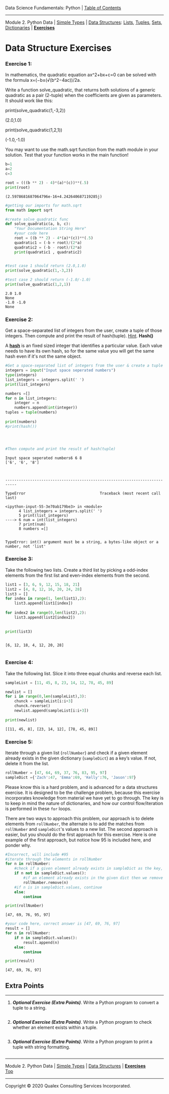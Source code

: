 Data Science Fundamentals: Python |
[Table of Contents](../index.ipynb)
- - - 
<!--NAVIGATION-->
Module 2. Python Data | [Simple Types](./01_simple_types.ipynb) | [Data Structures](./02_data_structures.ipynb): [Lists](./02_data_structures_lists.ipynb), [Tuples](./02_data_structures_tuples_part_1), [Sets](./02_data_structures_sets.ipynb), [Dictionaries](./02_data_structures_dictionaries.ipynb) | **[Exercises](./03_data_exercises.ipynb)**

# Data Structure Exercises

### Exercise 1:

In mathematics, the quadratic equation ax^2+bx+c=0 can be solved with the formula x=(−b±(√(b^2−4ac))/2a.

Write a function solve_quadratic, that returns both solutions of a generic quadratic as a pair (2-tuple) when the coefficients are given as parameters. It should work like this:

print(solve_quadratic(1,-3,2))

(2.0,1.0)

print(solve_quadratic(1,2,1))

(-1.0,-1.0)

You may want to use the math.sqrt function from the math module in your solution. Test that your function works in the main function!


```python
b=1
a=2
c=3

root = (((b ** 2) - 4)*(a)*(c))**(.5)
print(root)
```

    (2.5978681687064796e-16+4.242640687119285j)
    


```python
#getting our imports for math.sqrt
from math import sqrt

#create solve_quadratic func
def solve_quadratic(a, b, c):
    "Your Documentation String Here"
    #your code here
    root = ((b ** 2) - 4*(a)*(c))**(.5)
    quadratic1 = (-b + root)/(2*a)
    quadratic2 = (-b - root)/(2*a)
    print(quadratic1 , quadratic2)
    

#test case 1 should return (2.0,1.0)
print(solve_quadratic(1,-3,2))

#test case 2 should return (-1.0/-1.0)
print(solve_quadratic(1,2,1))
```

    2.0 1.0
    None
    -1.0 -1.0
    None
    

### Exercise 2:
Get a space-separated list of integers from the user, create a tuple of those integers. Then compute and print the result of hash(tuple).  [Hint](https://docs.python.org/3/library/functions.html#hash). **Hash()**

A **[hash](https://docs.python.org/3/library/functions.html#hash)** is an fixed sized integer that identifies a particular value. Each value needs to have its own hash, so for the same value you will get the same hash even if it's not the same object.


```python
#Get a space-separated list of integers from the user & create a tuple of those integers
integers = input("Input space seperated numbers")
type(integers)
list_integers = integers.split(' ')
print(list_integers)

numbers =[]
for n in list_integers:
    integer = n
    numbers.append(int(integer))
tuples = tuple(numbers)
    
print(numbers)
#print(hash())




#Then compute and print the result of hash(tuple)

```

    Input space seperated numbers6 6 8
    ['6', '6', '8']
    


    ---------------------------------------------------------------------------

    TypeError                                 Traceback (most recent call last)

    <ipython-input-55-3e70ab179be3> in <module>
          4 list_integers = integers.split(' ')
          5 print(list_integers)
    ----> 6 num = int(list_integers)
          7 print(num)
          8 numbers =[]
    

    TypeError: int() argument must be a string, a bytes-like object or a number, not 'list'


### Exercise 3:
Take the following two lists. Create a third list by picking a odd-index elements from the first list and even-index elements from the second.


```python
list1 = [3, 6, 9, 12, 15, 18, 21]
list2 = [4, 8, 12, 16, 20, 24, 28]
list3 = []
for index in range(1, len(list1),2):
    list3.append(list1[index])
    
for index2 in range(0,len(list2),2):
    list3.append(list2[index2])
        
        
print(list3)
    
```

    [6, 12, 18, 4, 12, 20, 28]
    


```python

```

### Exercise 4:
Take the following list. Slice it into three equal chunks and reverse each list.


```python
sampleList = [11, 45, 8, 23, 14, 12, 78, 45, 89]
```


```python
newlist = []
for i in range(0,len(sampleList),3):
    chunck = sampleList[i:i+3]
    chunck.reverse()
    newlist.append(sampleList[i:i+3])
                   
print(newlist)
```

    [[11, 45, 8], [23, 14, 12], [78, 45, 89]]
    

### Exercise 5: 
Iterate through a given list (`rollNumber`) and check if a given element already exists in the given dictionary (`sampleDict`) as a key’s value. If not, delete it from the list.


```python
rollNumber = [47, 64, 69, 37, 76, 83, 95, 97]
sampleDict ={'Zach':47, 'Emma':69, 'Kelly':76, 'Jason':97}
```

Please know this is a hard problem, and is advanced for a data structures  exercise. It is designed to be the challenge problem, because this exercise incorporates knowledge from material we have yet to go through. The key is to keep in mind the nature of dictionaries, and how our control flow/iteration is performed in these `for` loops. 

There are two ways to approach this problem, our approach is to delete elements from `rollNumber`, the alternate is to add the matches from `rollNumber` and `sampleDict`'s values to a new list. The second approach is easier, but you should do the first approach for this exercise. Here is one example of the first approach, but notice how 95 is included here, and ponder why.


```python
#Incorrect, will include #95
#iterate through the elements in rollNumber
for n in rollNumber:
    #check if a given element already exists in sampleDict as the key, n's value pair.
    if n not in sampleDict.values():
        #if an element already exists in the given dict then we remove it
        rollNumber.remove(n) 
    #if n is in sampleDict.values, continue
    else:
        continue

print(rollNumber)
```

    [47, 69, 76, 95, 97]
    


```python
#your code here, correct answer is [47, 69, 76, 97]
result = []
for n in rollNumber:
    if n in sampleDict.values():
        result.append(n) 
    else:
        continue

print(result)

```

    [47, 69, 76, 97]
    

## Extra Points
- - -

1. ***Optional Exercise (Extra Points)***.  Write a Python program to convert a tuple to a string.


```python

```

2. ***Optional Exercise (Extra Points)***.  Write a Python program to check whether an element exists within a tuple.


```python

```

3. ***Optional Exercise (Extra Points)***.  Write a Python program to print a tuple with string formatting.


```python

```

- - - 
<!--NAVIGATION-->
Module 2. Python Data | [Simple Types](./01_simple_types.ipynb) | [Data Structures](./02_data_structures.ipynb) | **[Exercises](./03_data_exercises.ipynb)**
<br>
[Top](#)

- - -

Copyright © 2020 Qualex Consulting Services Incorporated.
